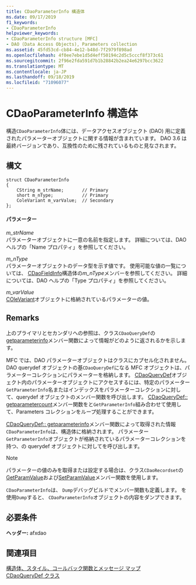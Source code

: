 ```yaml
---
title: CDaoParameterInfo 構造体
ms.date: 09/17/2019
f1_keywords:
- CDaoParameterInfo
helpviewer_keywords:
- CDaoParameterInfo structure [MFC]
- DAO (Data Access Objects), Parameters collection
ms.assetid: 45fd53cd-cb84-4e12-b48d-7f2979f898ad
ms.openlocfilehash: 4f0ee7ebe1d5d4eff50194c2d5c5cccf8f373c61
ms.sourcegitcommit: 2f96e2fda591d7b1b28842b2ea24e6297bcc3622
ms.translationtype: MT
ms.contentlocale: ja-JP
ms.lasthandoff: 09/18/2019
ms.locfileid: "71096077"
---
```

# <a name="cdaoparameterinfo-structure"></a>CDaoParameterInfo 構造体

構造`CDaoParameterInfo`体には、データアクセスオブジェクト (DAO) 用に定義されたパラメーターオブジェクトに関する情報が含まれています。
DAO 3.6 は最終バージョンであり、互換性のために残されているものと見なされます。


## <a name="syntax"></a>構文

```
struct CDaoParameterInfo
{
    CString m_strName;       // Primary
    short m_nType;           // Primary
    ColeVariant m_varValue;  // Secondary
};
```

#### <a name="parameters"></a>パラメーター

*m_strName*<br/>
パラメーターオブジェクトに一意の名前を指定します。 詳細については、DAO ヘルプの「Name プロパティ」を参照してください。

*m_nType*<br/>
パラメーターオブジェクトのデータ型を示す値です。 使用可能な値の一覧については、 [CDaoFieldInfo](../../mfc/reference/cdaofieldinfo-structure.md)構造体の*m_nType*メンバーを参照してください。 詳細については、DAO ヘルプの「Type プロパティ」を参照してください。

*m_varValue*<br/>
[COleVariant](../../mfc/reference/colevariant-class.md)オブジェクトに格納されているパラメーターの値。

## <a name="remarks"></a>Remarks

上のプライマリとセカンダリへの参照は、クラス`CDaoQueryDef`の[getparameterinfo](../../mfc/reference/cdaoquerydef-class.md#getparameterinfo)メンバー関数によって情報がどのように返されるかを示します。

MFC では、DAO パラメーターオブジェクトはクラスにカプセル化されません。 DAO querydef オブジェクトの基`CDaoQueryDef`になる MFC オブジェクトは、パラメーターコレクションにパラメーターを格納します。 [CDaoQueryDef](../../mfc/reference/cdaoquerydef-class.md)オブジェクト内のパラメーターオブジェクトにアクセスするには、特定のパラメーター `GetParameterInfo`名またはインデックスをパラメーターコレクションに対して、querydef オブジェクトのメンバー関数を呼び出します。 [CDaoQueryDef:: getparametercount](../../mfc/reference/cdaoquerydef-class.md#getparametercount)メンバー関数をと`GetParameterInfo`組み合わせて使用して、Parameters コレクションをループ処理することができます。

[CDaoQueryDef:: getparameterinfo](../../mfc/reference/cdaoquerydef-class.md#getparameterinfo)メンバー関数によって取得された情報`CDaoParameterInfo`は、構造体に格納されます。 パラメーター `GetParameterInfo`オブジェクトが格納されているパラメーターコレクションを持つ、の querydef オブジェクトに対してを呼び出します。

> [!NOTE]
>  パラメーターの値のみを取得または設定する場合は、クラス`CDaoRecordset`の[GetParamValue](../../mfc/reference/cdaorecordset-class.md#getparamvalue)および[SetParamValue](../../mfc/reference/cdaorecordset-class.md#setparamvalue)メンバー関数を使用します。

`CDaoParameterInfo`は、 `Dump`デバッグビルドでメンバー関数も定義します。 を使用`Dump`すると、 `CDaoParameterInfo`オブジェクトの内容をダンプできます。

## <a name="requirements"></a>必要条件

**ヘッダー:** afxdao

## <a name="see-also"></a>関連項目

[構造体、スタイル、コールバック関数とメッセージ マップ](../../mfc/reference/structures-styles-callbacks-and-message-maps.md)<br/>
[CDaoQueryDef クラス](../../mfc/reference/cdaoquerydef-class.md)
